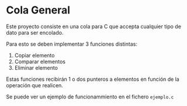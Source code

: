 # Cola General
Este proyecto consiste en una cola para C que accepta cualquier tipo de dato
para ser encolado.

Para esto se deben implementar 3 funciones distintas:

1. Copiar elemento
2. Comparar elementos
3. Eliminar elemento

Estas funciones recibirán 1 o dos punteros a elementos en función de la operación que realicen.

Se puede ver un ejemplo de funcionammiento en el fichero `ejemplo.c`
